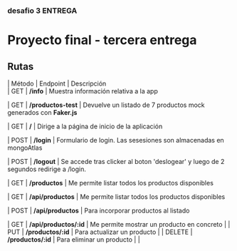 <!-- ### Proyecto deployado en Heroku:
https://desafio3entregaproyectofinal.herokuapp.com/ -->
### desafio 3 ENTREGA


# Proyecto final - tercera entrega



## Rutas
| Método | Endpoint                 | Descripción                                              
| GET    | **/info**                | Muestra información relativa a la app 

| GET    | **/productos-test**      | Devuelve un listado de 7 productos mock generados con **Faker.js** 

| GET    | **/**                    | Dirige a la página de inicio de la aplicación 

| POST    | **/login**              | Formulario de login. Las sesesiones son almacenadas en mongoAtlas  

| POST    | **/logout**             | Se accede tras clicker al boton 'deslogear' y luego de 2 segundos redirige a /login. 

| GET    | **/productos**           | Me permite listar todos los productos disponibles      

| GET    | **/api/productos**       | Me permite listar todos los productos disponibles     


| POST   | **/api/productos**     | Para incorporar productos al listado       

| GET    | **/api/productos/:id** | Me permite mostrar un producto en concreto                                                                                                                                                                                          |
| PUT    | **/productos/:id** | Para actualizar un producto                                                                                                                                                                                                        |
| DELETE | **/productos/:id** | Para eliminar un producto                                                                                                                                                                                                        |
                 |


